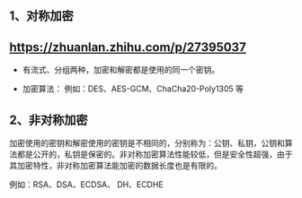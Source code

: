 ## 1、对称加密

## https://zhuanlan.zhihu.com/p/27395037

- 有流式、分组两种，加密和解密都是使用的同一个密钥。

- 加密算法： 例如：DES、AES-GCM、ChaCha20-Poly1305 等

## 2、非对称加密

加密使用的密钥和解密使用的密钥是不相同的，分别称为：公钥、私钥，公钥和算法都是公开的，私钥是保密的。非对称加密算法性能较低，但是安全性超强，由于其加密特性，非对称加密算法能加密的数据长度也是有限的。

例如：RSA、DSA、ECDSA、 DH、ECDHE
